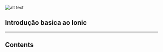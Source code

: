 <!-- classes: fullscreen -->

![alt text](https://upload.wikimedia.org/wikipedia/commons/thumb/2/24/Ionic-logo-landscape.svg/1200px-Ionic-logo-landscape.svg.png "Ionic")

## Introdução basica ao Ionic

---

<!-- toc.md -->

## Contents

<!-- contents -->

